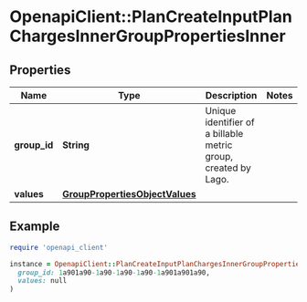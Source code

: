 # OpenapiClient::PlanCreateInputPlanChargesInnerGroupPropertiesInner

## Properties

| Name | Type | Description | Notes |
| ---- | ---- | ----------- | ----- |
| **group_id** | **String** | Unique identifier of a billable metric group, created by Lago. |  |
| **values** | [**GroupPropertiesObjectValues**](GroupPropertiesObjectValues.md) |  |  |

## Example

```ruby
require 'openapi_client'

instance = OpenapiClient::PlanCreateInputPlanChargesInnerGroupPropertiesInner.new(
  group_id: 1a901a90-1a90-1a90-1a90-1a901a901a90,
  values: null
)
```

